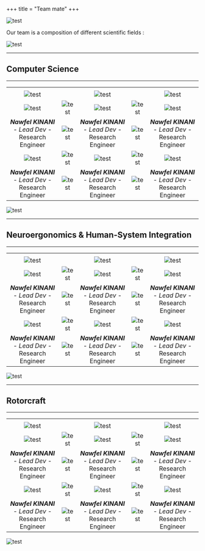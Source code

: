 +++
title = "Team mate"
+++

![test](/img/banners/blank_50px.jpg)

Our team is a composition of different scientific fields :

![test](/img/banners/blank_50px.jpg)

---

## Computer Science 

---

| | | | | |
| :---: | :---: | :---: | :---: | :---: |
| | | | | |
| ![test](/img/banners/blank_50px.jpg) | | ![test](/img/banners/blank_50px.jpg) | | ![test](/img/banners/blank_50px.jpg) |
| ![test](/img/banners/roundbanner-nkinani_200px.jpg) | ![test](/img/banners/blank_100px.jpg) | ![test](/img/banners/roundbanner-nkinani_200px.jpg) | ![test](/img/banners/blank_100px.jpg) | ![test](/img/banners/roundbanner-nkinani_200px.jpg) |
| ***Nawfel KINANI*** - *Lead Dev* - Research Engineer | ![test](/img/banners/blank_100px.jpg) | ***Nawfel KINANI*** - *Lead Dev* - Research Engineer | ![test](/img/banners/blank_100px.jpg) | ***Nawfel KINANI*** - *Lead Dev* - Research Engineer | ![test](/img/banners/blank_100px.jpg) |
| ![test](/img/banners/roundbanner-nkinani_200px.jpg) | ![test](/img/banners/blank_100px.jpg) | ![test](/img/banners/roundbanner-nkinani_200px.jpg) | ![test](/img/banners/blank_100px.jpg) | ![test](/img/banners/roundbanner-nkinani_200px.jpg) |
| ***Nawfel KINANI*** - *Lead Dev* - Research Engineer | ![test](/img/banners/blank_100px.jpg) | ***Nawfel KINANI*** - *Lead Dev* - Research Engineer | ![test](/img/banners/blank_100px.jpg) | ***Nawfel KINANI*** - *Lead Dev* - Research Engineer | ![test](/img/banners/blank_100px.jpg) |

![test](/img/banners/blank_50px.jpg)

---

## Neuroergonomics & Human-System Integration

---

| | | | | |
| :---: | :---: | :---: | :---: | :---: |
| | | | | |
| ![test](/img/banners/blank_50px.jpg) | | ![test](/img/banners/blank_50px.jpg) | | ![test](/img/banners/blank_50px.jpg) |
| ![test](/img/banners/roundbanner-nkinani_200px.jpg) | ![test](/img/banners/blank_100px.jpg) | ![test](/img/banners/roundbanner-nkinani_200px.jpg) | ![test](/img/banners/blank_100px.jpg) | ![test](/img/banners/roundbanner-nkinani_200px.jpg) |
| ***Nawfel KINANI*** - *Lead Dev* - Research Engineer | ![test](/img/banners/blank_100px.jpg) | ***Nawfel KINANI*** - *Lead Dev* - Research Engineer | ![test](/img/banners/blank_100px.jpg) | ***Nawfel KINANI*** - *Lead Dev* - Research Engineer | ![test](/img/banners/blank_100px.jpg) |
| ![test](/img/banners/roundbanner-nkinani_200px.jpg) | ![test](/img/banners/blank_100px.jpg) | ![test](/img/banners/roundbanner-nkinani_200px.jpg) | ![test](/img/banners/blank_100px.jpg) | ![test](/img/banners/roundbanner-nkinani_200px.jpg) |
| ***Nawfel KINANI*** - *Lead Dev* - Research Engineer | ![test](/img/banners/blank_100px.jpg) | ***Nawfel KINANI*** - *Lead Dev* - Research Engineer | ![test](/img/banners/blank_100px.jpg) | ***Nawfel KINANI*** - *Lead Dev* - Research Engineer | ![test](/img/banners/blank_100px.jpg) |

![test](/img/banners/blank_50px.jpg)

---

## Rotorcraft

---

| | | | | |
| :---: | :---: | :---: | :---: | :---: |
| | | | | |
| ![test](/img/banners/blank_50px.jpg) | | ![test](/img/banners/blank_50px.jpg) | | ![test](/img/banners/blank_50px.jpg) |
| ![test](/img/banners/roundbanner-nkinani_200px.jpg) | ![test](/img/banners/blank_100px.jpg) | ![test](/img/banners/roundbanner-nkinani_200px.jpg) | ![test](/img/banners/blank_100px.jpg) | ![test](/img/banners/roundbanner-nkinani_200px.jpg) |
| ***Nawfel KINANI*** - *Lead Dev* - Research Engineer | ![test](/img/banners/blank_100px.jpg) | ***Nawfel KINANI*** - *Lead Dev* - Research Engineer | ![test](/img/banners/blank_100px.jpg) | ***Nawfel KINANI*** - *Lead Dev* - Research Engineer | ![test](/img/banners/blank_100px.jpg) |
| ![test](/img/banners/roundbanner-nkinani_200px.jpg) | ![test](/img/banners/blank_100px.jpg) | ![test](/img/banners/roundbanner-nkinani_200px.jpg) | ![test](/img/banners/blank_100px.jpg) | ![test](/img/banners/roundbanner-nkinani_200px.jpg) |
| ***Nawfel KINANI*** - *Lead Dev* - Research Engineer | ![test](/img/banners/blank_100px.jpg) | ***Nawfel KINANI*** - *Lead Dev* - Research Engineer | ![test](/img/banners/blank_100px.jpg) | ***Nawfel KINANI*** - *Lead Dev* - Research Engineer | ![test](/img/banners/blank_100px.jpg) |

![test](/img/banners/blank_50px.jpg)

